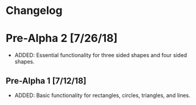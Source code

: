 # Changelog 

# Pre-Alpha 2 [7/26/18]
- ADDED: Essential functionality for three sided shapes and four sided shapes.

## Pre-Alpha 1 [7/12/18]
- ADDED: Basic functionality for rectangles, circles, triangles, and lines.

